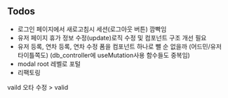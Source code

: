 ## Todos

-   로그인 페이지에서 새로고침시 세션(로그아웃 버튼) 깜빡임
-   유저 페이지 휴가 정보 수정(update)로직 수정 및 컴포넌트 구조 개선 필요
-   유저 등록, 연차 등록, 연차 수정 폼을 컴포넌트 하나로 뺄 순 없을까 (어드민/유저 타이틀쪽도) (db_controller에 useMutation사용 함수들도 중복임)
-   modal root 레벨로 포털
-   리팩토링

vaild 오타 수정 > valid
